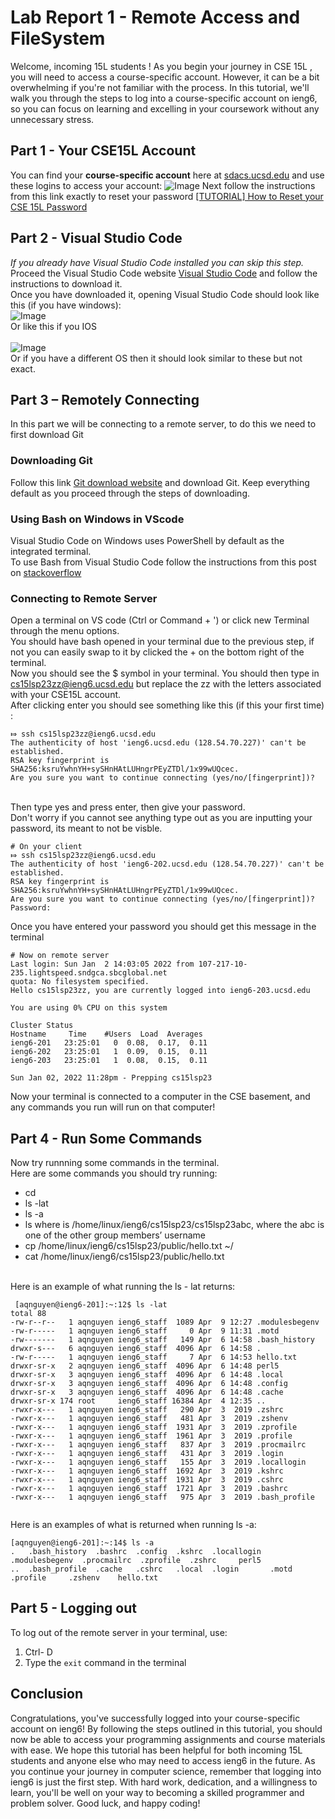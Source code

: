 # Lab Report 1 - Remote Access and FileSystem
Welcome, incoming 15L students ! As you begin your journey in CSE 15L , you will need to access a course-specific account. However, it can be a bit overwhelming if you're not familiar with the process. In this tutorial, we'll walk you through the steps to log into a course-specific account on ieng6, so you can focus on learning and excelling in your coursework without any unnecessary stress.

## Part 1 - Your CSE15L Account 
You can find your **course-specific account** here at [sdacs.ucsd.edu](https://sdacs.ucsd.edu/~icc/index.php) and use these logins to access your account:
![Image](no-1.png)
Next follow the instructions from this link exactly to reset your password [ [TUTORIAL] How to Reset your CSE 15L Password](https://drive.google.com/file/d/17IDZn8Qq7Q0RkYMxdiIR0o6HJ3B5YqSW/view?usp=share_link)


## Part 2 - Visual Studio Code
*If you already have Visual Studio Code installed you can skip this step.*
<br /> Proceed the Visual Studio Code website [Visual Studio Code]( https://code.visualstudio.com/) and follow the instructions to download it. 
<br /> Once you have downloaded it, opening Visual Studio Code should look like this (if you have windows): 
<br /> ![Image](VS_Code_(Insiders).png)
<br /> Or like this if you IOS  
<br /> ![Image](VS_Code_(Insiders).png)
<br/> Or if you have a different OS then it should look similar to these but not exact. 



## Part 3 – Remotely Connecting
In this part we will be connecting to a remote server, to do this we need to first download Git 
### Downloading Git
Follow this link [Git download website]( https://gitforwindows.org/ ) and download Git. Keep everything default as you proceed through the steps of downloading. 

### Using Bash on Windows in VScode 
Visual Studio Code on Windows uses PowerShell by default as the integrated terminal. 
<br /> To use Bash from Visual Studio Code follow the instructions from this post on [stackoverflow](https://stackoverflow.com/questions/42606837/how-do-i-use-bash-on-windows-from-the-visual-studio-code-integrated-terminal/50527994#50527994 ) 

### Connecting to Remote Server 
Open a terminal on VS code (Ctrl or Command + ') or click new Terminal through the menu options. 
<br /> You should have bash opened in your terminal due to the previous step, if not you can easily swap to it by clicked the + on the bottom right of the terminal. 
<br /> Now you should see the $ symbol in your terminal. You should then type in cs15lsp23zz@ieng6.ucsd.edu but replace the zz with the letters associated with your CSE15L account. 
<br /> After clicking enter you should see something like this (if this your first time) :  
```
⤇ ssh cs15lsp23zz@ieng6.ucsd.edu
The authenticity of host 'ieng6.ucsd.edu (128.54.70.227)' can't be established.
RSA key fingerprint is SHA256:ksruYwhnYH+sySHnHAtLUHngrPEyZTDl/1x99wUQcec.
Are you sure you want to continue connecting (yes/no/[fingerprint])? 

```
<br /> Then type yes and press enter, then give your password.
<br /> Don't worry if you cannot see anything type out as you are inputting your password, its meant to not be visble. 
```
# On your client
⤇ ssh cs15lsp23zz@ieng6.ucsd.edu
The authenticity of host 'ieng6-202.ucsd.edu (128.54.70.227)' can't be established.
RSA key fingerprint is SHA256:ksruYwhnYH+sySHnHAtLUHngrPEyZTDl/1x99wUQcec.
Are you sure you want to continue connecting (yes/no/[fingerprint])? 
Password: 

```
Once you have entered your password you should get this message in the terminal 

``` 
# Now on remote server
Last login: Sun Jan  2 14:03:05 2022 from 107-217-10-235.lightspeed.sndgca.sbcglobal.net
quota: No filesystem specified.
Hello cs15lsp23zz, you are currently logged into ieng6-203.ucsd.edu

You are using 0% CPU on this system

Cluster Status 
Hostname     Time    #Users  Load  Averages  
ieng6-201   23:25:01   0  0.08,  0.17,  0.11
ieng6-202   23:25:01   1  0.09,  0.15,  0.11
ieng6-203   23:25:01   1  0.08,  0.15,  0.11

Sun Jan 02, 2022 11:28pm - Prepping cs15lsp23

```
Now your terminal is connected to a computer in the CSE basement, and any commands you run will run on that computer! 

## Part 4 - Run Some Commands
Now try runnning some commands in the terminal. 
<br /> Here are some commands you should try running: 
* cd
* ls -lat 
* ls -a 
* ls <directory> where <directory> is /home/linux/ieng6/cs15lsp23/cs15lsp23abc, where the abc is one of the other group members’ username
* cp /home/linux/ieng6/cs15lsp23/public/hello.txt ~/
* cat /home/linux/ieng6/cs15lsp23/public/hello.txt
 
<br /> Here is an example of what running the ls - lat returns: 

``` 
 [aqnguyen@ieng6-201]:~:12$ ls -lat
total 88
-rw-r--r--   1 aqnguyen ieng6_staff  1089 Apr  9 12:27 .modulesbegenv
-rw-r-----   1 aqnguyen ieng6_staff     0 Apr  9 11:31 .motd
-rw-------   1 aqnguyen ieng6_staff   149 Apr  6 14:58 .bash_history
drwxr-s---   6 aqnguyen ieng6_staff  4096 Apr  6 14:58 .
-rw-r-----   1 aqnguyen ieng6_staff     7 Apr  6 14:53 hello.txt
drwxr-sr-x   2 aqnguyen ieng6_staff  4096 Apr  6 14:48 perl5
drwxr-sr-x   3 aqnguyen ieng6_staff  4096 Apr  6 14:48 .local
drwxr-sr-x   3 aqnguyen ieng6_staff  4096 Apr  6 14:48 .config
drwxr-sr-x   3 aqnguyen ieng6_staff  4096 Apr  6 14:48 .cache
drwxr-sr-x 174 root     ieng6_staff 16384 Apr  4 12:35 ..
-rwxr-x---   1 aqnguyen ieng6_staff   290 Apr  3  2019 .zshrc
-rwxr-x---   1 aqnguyen ieng6_staff   481 Apr  3  2019 .zshenv
-rwxr-x---   1 aqnguyen ieng6_staff  1931 Apr  3  2019 .zprofile
-rwxr-x---   1 aqnguyen ieng6_staff  1961 Apr  3  2019 .profile
-rwxr-x---   1 aqnguyen ieng6_staff   837 Apr  3  2019 .procmailrc
-rwxr-x---   1 aqnguyen ieng6_staff   431 Apr  3  2019 .login
-rwxr-x---   1 aqnguyen ieng6_staff   155 Apr  3  2019 .locallogin
-rwxr-x---   1 aqnguyen ieng6_staff  1692 Apr  3  2019 .kshrc
-rwxr-x---   1 aqnguyen ieng6_staff  1931 Apr  3  2019 .cshrc
-rwxr-x---   1 aqnguyen ieng6_staff  1721 Apr  3  2019 .bashrc
-rwxr-x---   1 aqnguyen ieng6_staff   975 Apr  3  2019 .bash_profile


```

Here is an examples of what is returned when running ls -a:
  
```
[aqnguyen@ieng6-201]:~:14$ ls -a
.   .bash_history  .bashrc  .config  .kshrc  .locallogin  .modulesbegenv  .procmailrc  .zprofile  .zshrc     perl5
..  .bash_profile  .cache   .cshrc   .local  .login       .motd           .profile     .zshenv    hello.txt         
```

## Part 5 - Logging out 
To log out of the remote server in your terminal, use: 
1. Ctrl- D 
2. Type the `exit` command in the terminal 
 
## Conclusion 
Congratulations, you've successfully logged into your course-specific account on ieng6! By following the steps outlined in this tutorial, you should now be able to access your programming assignments and course materials with ease. We hope this tutorial has been helpful for both incoming 15L students and anyone else who may need to access ieng6 in the future. As you continue your journey in computer science, remember that logging into ieng6 is just the first step. With hard work, dedication, and a willingness to learn, you'll be well on your way to becoming a skilled programmer and problem solver. Good luck, and happy coding!
